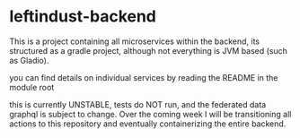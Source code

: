 # leftindust-backend

This is a project containing all microservices within the backend, its structured as a gradle project, although not 
everything is JVM based (such as Gladio). 

you can find details on individual services by reading the README in the module root 

this is currently UNSTABLE, tests do NOT run, and the federated data graphql is subject to change. Over the coming week
I will be transitioning all actions to this repository and eventually containerizing the entire backend.